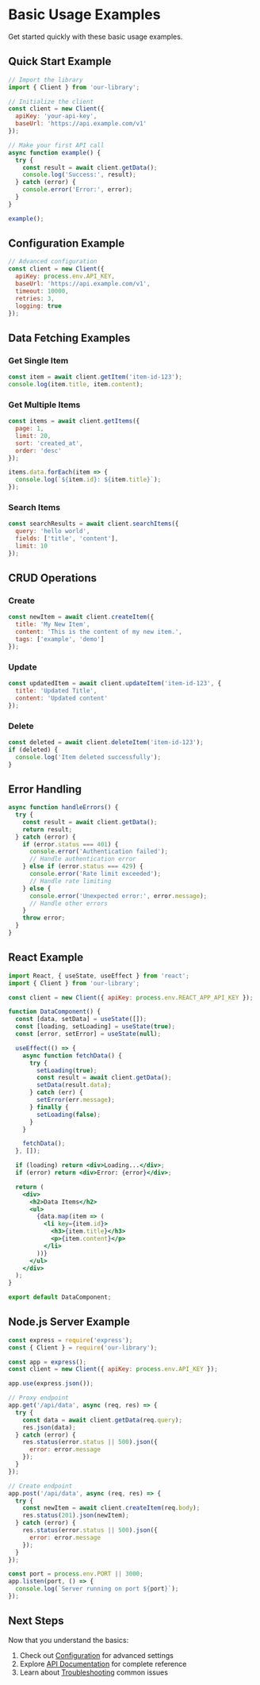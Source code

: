 # Basic Usage Examples

Get started quickly with these basic usage examples.

## Quick Start Example

```javascript
// Import the library
import { Client } from 'our-library';

// Initialize the client
const client = new Client({
  apiKey: 'your-api-key',
  baseUrl: 'https://api.example.com/v1'
});

// Make your first API call
async function example() {
  try {
    const result = await client.getData();
    console.log('Success:', result);
  } catch (error) {
    console.error('Error:', error);
  }
}

example();
```

## Configuration Example

```javascript
// Advanced configuration
const client = new Client({
  apiKey: process.env.API_KEY,
  baseUrl: 'https://api.example.com/v1',
  timeout: 10000,
  retries: 3,
  logging: true
});
```

## Data Fetching Examples

### Get Single Item
```javascript
const item = await client.getItem('item-id-123');
console.log(item.title, item.content);
```

### Get Multiple Items
```javascript
const items = await client.getItems({
  page: 1,
  limit: 20,
  sort: 'created_at',
  order: 'desc'
});

items.data.forEach(item => {
  console.log(`${item.id}: ${item.title}`);
});
```

### Search Items
```javascript
const searchResults = await client.searchItems({
  query: 'hello world',
  fields: ['title', 'content'],
  limit: 10
});
```

## CRUD Operations

### Create
```javascript
const newItem = await client.createItem({
  title: 'My New Item',
  content: 'This is the content of my new item.',
  tags: ['example', 'demo']
});
```

### Update
```javascript
const updatedItem = await client.updateItem('item-id-123', {
  title: 'Updated Title',
  content: 'Updated content'
});
```

### Delete
```javascript
const deleted = await client.deleteItem('item-id-123');
if (deleted) {
  console.log('Item deleted successfully');
}
```

## Error Handling

```javascript
async function handleErrors() {
  try {
    const result = await client.getData();
    return result;
  } catch (error) {
    if (error.status === 401) {
      console.error('Authentication failed');
      // Handle authentication error
    } else if (error.status === 429) {
      console.error('Rate limit exceeded');
      // Handle rate limiting
    } else {
      console.error('Unexpected error:', error.message);
      // Handle other errors
    }
    throw error;
  }
}
```

## React Example

```jsx
import React, { useState, useEffect } from 'react';
import { Client } from 'our-library';

const client = new Client({ apiKey: process.env.REACT_APP_API_KEY });

function DataComponent() {
  const [data, setData] = useState([]);
  const [loading, setLoading] = useState(true);
  const [error, setError] = useState(null);

  useEffect(() => {
    async function fetchData() {
      try {
        setLoading(true);
        const result = await client.getData();
        setData(result.data);
      } catch (err) {
        setError(err.message);
      } finally {
        setLoading(false);
      }
    }

    fetchData();
  }, []);

  if (loading) return <div>Loading...</div>;
  if (error) return <div>Error: {error}</div>;

  return (
    <div>
      <h2>Data Items</h2>
      <ul>
        {data.map(item => (
          <li key={item.id}>
            <h3>{item.title}</h3>
            <p>{item.content}</p>
          </li>
        ))}
      </ul>
    </div>
  );
}

export default DataComponent;
```

## Node.js Server Example

```javascript
const express = require('express');
const { Client } = require('our-library');

const app = express();
const client = new Client({ apiKey: process.env.API_KEY });

app.use(express.json());

// Proxy endpoint
app.get('/api/data', async (req, res) => {
  try {
    const data = await client.getData(req.query);
    res.json(data);
  } catch (error) {
    res.status(error.status || 500).json({
      error: error.message
    });
  }
});

// Create endpoint
app.post('/api/data', async (req, res) => {
  try {
    const newItem = await client.createItem(req.body);
    res.status(201).json(newItem);
  } catch (error) {
    res.status(error.status || 500).json({
      error: error.message
    });
  }
});

const port = process.env.PORT || 3000;
app.listen(port, () => {
  console.log(`Server running on port ${port}`);
});
```

## Next Steps

Now that you understand the basics:

1. Check out [Configuration](/docs/getting-started/configuration) for advanced settings
2. Explore [API Documentation](/docs/api/overview) for complete reference
3. Learn about [Troubleshooting](/docs/troubleshooting/common-issues) common issues
